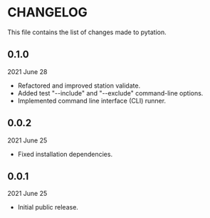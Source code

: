 
# CHANGELOG

This file contains the list of changes made to pytation.


## 0.1.0

2021 June 28

*   Refactored and improved station validate.
*   Added test "--include" and "--exclude" command-line options.
*   Implemented command line interface (CLI) runner.


## 0.0.2

2021 June 25

*   Fixed installation dependencies.


## 0.0.1

2021 June 25

*   Initial public release.
